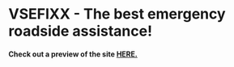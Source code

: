 # VSEFIXX - The best emergency roadside assistance!
#### Check out a preview of the site [HERE.](https://onovman.github.io/vsefixx/)
